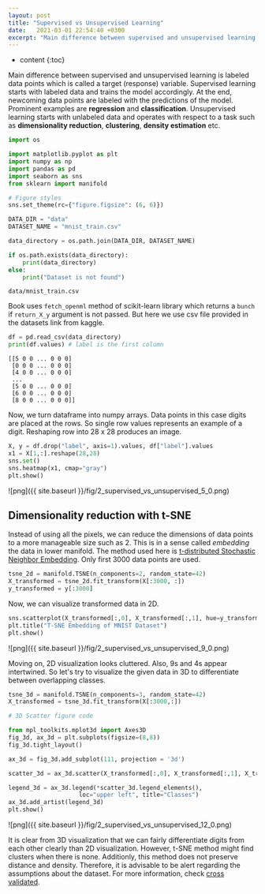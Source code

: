 ```yaml
---
layout: post
title: "Supervised vs Unsupervised Learning"
date:   2021-03-01 22:54:40 +0300
excerpt: "Main difference between supervised and unsupervised learning is labeled data points which is called a target (response) variable. Supervised learning starts with labeled data and trains the model accordingly. At the end, newcoming data points are labeled with the predictions of the model. Prominent examples are **regression** and **classification**. Unsupervised learning starts with unlabeled data and operates with respect to a task such as **dimensionality reduction**, **clustering**, **density estimation** etc."
---
```


* content
{:toc}

Main difference between supervised and unsupervised learning is labeled data points which is called a target (response) variable. Supervised learning starts with labeled data and trains the model accordingly. At the end, newcoming data points are labeled with the predictions of the model. Prominent examples are **regression** and **classification**. Unsupervised learning starts with unlabeled data and operates with respect to a task such as **dimensionality reduction**, **clustering**, **density estimation** etc.


```python
import os

import matplotlib.pyplot as plt
import numpy as np
import pandas as pd
import seaborn as sns
from sklearn import manifold

# Figure styles
sns.set_theme(rc={"figure.figsize": (6, 6)})

DATA_DIR = "data"
DATASET_NAME = "mnist_train.csv"

data_directory = os.path.join(DATA_DIR, DATASET_NAME)

if os.path.exists(data_directory):
    print(data_directory)
else:
    print("Dataset is not found")

```

    data/mnist_train.csv


Book uses `fetch_openml` method of scikit-learn library which returns a `bunch` if `return_X_y` argument is not passed. But here we use csv file provided in the datasets link from kaggle.


```python
df = pd.read_csv(data_directory)
print(df.values) # label is the first column
```

    [[5 0 0 ... 0 0 0]
     [0 0 0 ... 0 0 0]
     [4 0 0 ... 0 0 0]
     ...
     [5 0 0 ... 0 0 0]
     [6 0 0 ... 0 0 0]
     [8 0 0 ... 0 0 0]]


Now, we turn dataframe into numpy arrays. Data points in this case digits are placed at the rows. So single row values represents an example of a digit. Reshaping row into 28 x 28 produces an image.


```python
X, y = df.drop("label", axis=1).values, df["label"].values
x1 = X[1,:].reshape(28,28)
sns.set()
sns.heatmap(x1, cmap="gray")
plt.show()
```


    
![png]({{ site.baseurl }}/fig/2_supervised_vs_unsupervised_5_0.png)
    


## Dimensionality reduction with t-SNE

Instead of using all the pixels, we can reduce the dimensions of data points to a more manageable size such as 2. This is in a sense called *embedding* the data in lower manifold. The method used here is [t-distributed Stochastic Neighbor Embedding](https://en.wikipedia.org/wiki/T-distributed_stochastic_neighbor_embedding). Only first 3000 data points are used. 


```python
tsne_2d = manifold.TSNE(n_components=2, random_state=42)
X_transformed = tsne_2d.fit_transform(X[:3000, :])
y_transformed = y[:3000]
```

Now, we can visualize transformed data in 2D.


```python
sns.scatterplot(X_transformed[:,0], X_transformed[:,1], hue=y_transformed)
plt.title("T-SNE Embedding of MNIST Dataset")
plt.show()
```


    
![png]({{ site.baseurl }}/fig/2_supervised_vs_unsupervised_9_0.png)
    


Moving on, 2D visualization looks cluttered. Also, 9s and 4s appear intertwined. So let's try to visualize the given data in 3D to differentiate between overlapping classes.


```python
tsne_3d = manifold.TSNE(n_components=3, random_state=42)
X_transformed = tsne_3d.fit_transform(X[:3000,:])
```


```python
# 3D Scatter figure code

from mpl_toolkits.mplot3d import Axes3D
fig_3d, ax_3d = plt.subplots(figsize=(8,8))
fig_3d.tight_layout()

ax_3d = fig_3d.add_subplot(111, projection = '3d')

scatter_3d = ax_3d.scatter(X_transformed[:,0], X_transformed[:,1], X_transformed[:,2], c=y_transformed)

legend_3d = ax_3d.legend(*scatter_3d.legend_elements(),
                    loc="upper left", title="Classes")
ax_3d.add_artist(legend_3d)
plt.show()
```


    
![png]({{ site.baseurl }}/fig/2_supervised_vs_unsupervised_12_0.png)
    


It is clear from 3D visualization that we can fairly differentiate digits from each other clearly than 2D visualization. However, t-SNE method might find clusters when there is none. Additionly, this method does not preserve distance and density. Therefore, it is advisable to be alert regarding the assumptions about the dataset. For more information, check [cross validated](https://stats.stackexchange.com/questions/263539/clustering-on-the-output-of-t-sne/264647#264647).
 </div>
